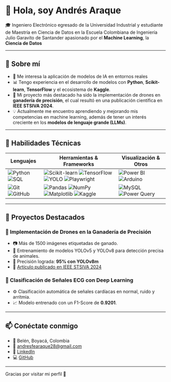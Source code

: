 # 👋 Hola, soy Andrés Araque

🎓 Ingeniero Electrónico egresado de la Universidad Industrial y estudiante de Maestría en Ciencia de Datos en la Escuela Colombiana de Ingeniería Julio Garavito de Santander apasionado por el **Machine Learning**, la **Ciencia de Datos** 
 
---

## 🚀 Sobre mí

- 🤖 Me interesa la aplicación de modelos de IA en entornos reales
- 📊 Tengo experiencia en el desarrollo de modelos con **Python**, **Scikit-learn**, **TensorFlow** y el ecosistema de **Kaggle**.
- 📡 Mi proyecto más destacado ha sido la implementación de drones en **ganadería de precisión**, el cual resultó en una publicación científica en **IEEE STSIVA 2024**.
- 💡 Actualmente me encuentro aprendiendo y mejorando mis competencias en machine learning, además de tener un interés creciente en los **modelos de lenguaje grande (LLMs)**.

---



## 🧠 Habilidades Técnicas

| Lenguajes       | Herramientas & Frameworks                         | Visualización & Otros             |
|-----------------|--------------------------------------------------|----------------------------------|
| ![Python](https://img.shields.io/badge/-Python-3776AB?style=flat&logo=python&logoColor=white) ![SQL](https://img.shields.io/badge/-SQL-4479A1?style=flat&logo=sql&logoColor=white)  | ![Scikit-learn](https://img.shields.io/badge/-Scikit--learn-F7931E?style=flat&logo=scikit-learn&logoColor=white) ![TensorFlow](https://img.shields.io/badge/-TensorFlow-FF6F00?style=flat&logo=tensorflow&logoColor=white) ![YOLO](https://img.shields.io/badge/-YOLO-FF0000?style=flat&logo=yolov5&logoColor=white) ![Playwright](https://img.shields.io/badge/-Playwright-2EAD33?style=flat&logo=microsoft&logoColor=white) | ![Power BI](https://img.shields.io/badge/-Power_BI-F2C811?style=flat&logo=power-bi&logoColor=black) ![Arduino](https://img.shields.io/badge/-Arduino-00979D?style=flat&logo=arduino&logoColor=white) |
| ![Git](https://img.shields.io/badge/-Git-F05032?style=flat&logo=git&logoColor=white) ![GitHub](https://img.shields.io/badge/-GitHub-181717?style=flat&logo=github&logoColor=white) | ![Pandas](https://img.shields.io/badge/-Pandas-150458?style=flat&logo=pandas&logoColor=white) ![NumPy](https://img.shields.io/badge/-NumPy-013243?style=flat&logo=numpy&logoColor=white) ![Matplotlib](https://img.shields.io/badge/-Matplotlib-11557C?style=flat&logo=matplotlib&logoColor=white) ![Kaggle](https://img.shields.io/badge/-Kaggle-20BEFF?style=flat&logo=kaggle&logoColor=white) | ![MySQL](https://img.shields.io/badge/-MySQL-4479A1?style=flat&logo=mysql&logoColor=white) ![Power Query](https://img.shields.io/badge/-Power_Query-F2C811?style=flat&logo=microsoft-power-query&logoColor=black) |


---

## 📌 Proyectos Destacados

### 📍 Implementación de Drones en la Ganadería de Precisión
- 📷 Más de 1500 imágenes etiquetadas de ganado.
- 🧠 Entrenamiento de modelos YOLOv5 y YOLOv8 para detección precisa de animales.
- 🥇 Precisión lograda: **95% con YOLOv8m**
- 📄 [Artículo publicado en IEEE STSIVA 2024](https://doi.org/10.1109/STSIVA63281.2024)

### 📍 Clasificación de Señales ECG con Deep Learning
- ⚙️ Clasificación automática de señales cardíacas en normal, ruido y arritmia.
- 📈 Modelo entrenado con un F1-Score de **0.9201**.

---


## 📫 Conéctate conmigo

- 📍 Belén, Boyacá, Colombia  
- 📧 [andresfearaque28@gmail.com](mailto:andresfearaque28@gmail.com)  
- 💼 [LinkedIn](https://www.linkedin.com/in/andres-felipe-araque-5822681a5)  
- 💻 [GitHub](https://github.com/andresaraque28)  

---

Gracias por visitar mi perfil 🙌
<!--
**andresaraque28/andresaraque28** is a ✨ _special_ ✨ repository because its `README.md` (this file) appears on your GitHub profile.

Here are some ideas to get you started:

- 🔭 I’m currently working on ...
- 🌱 I’m currently learning ...
- 👯 I’m looking to collaborate on ...
- 🤔 I’m looking for help with ...
- 💬 Ask me about ...
- 📫 How to reach me: ...
- 😄 Pronouns: ...
- ⚡ Fun fact: ...
-->
